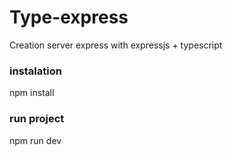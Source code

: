 # Type-express
Creation server express with expressjs + typescript

### instalation
npm install

### run project
npm run dev